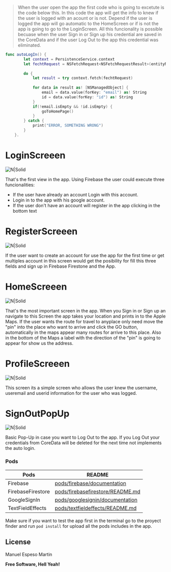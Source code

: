 > When the user open the app the first code who
> is going to excetute is the code below this.
> In this code the app will get the info
> to knew if the user is logged with an acount
> or is not. Depend if the user is logged the app
> will go automatic to the HomeScreen or if is not
> the app is going to go to the LoginScreen.
> All this funcionality is possible becuase when the user
> Sign in or Sign up his credential are saved in the CoreData
> and if the user Log Out to the app this credential was eliminated. 
```swift
func autoLogIn() {
        let context = PersistenceService.context
        let fechtRequest = NSFetchRequest<NSFetchRequestResult>(entityName: "Usuarios")
        
        do {
            let result = try context.fetch(fechtRequest)
            
            for data in result as! [NSManagedObject] {
                email = data.value(forKey: "email") as! String
                id = data.value(forKey: "id") as! String
            }
            if(!email.isEmpty && !id.isEmpty) {
                goToHomePage()
            }
        } catch {
            print("ERROR, SOMETHING WRONG")
        }
    }.
```


# LoginScreeen

![N|Solid](https://user-images.githubusercontent.com/44836587/72724788-92a17c80-3b84-11ea-8479-638d86fcf5ce.png)

That's the first view in the app. Using Firebase the user could execute three funcionalities:

  - If the user have already an account Login with this account.
  - Login in to the app with his google account.
  - If the user don't have an account will register in the app clicking in the bottom text

# RegisterScreeen
![N|Solid](https://user-images.githubusercontent.com/44836587/72724787-92a17c80-3b84-11ea-89d2-521c66d8a6ef.png)

If the user want to create an account for use the app for the first time or get multiples account in this screen would get the posibility for fill this three fields and sign up in Firebase Firestone and the App.

# HomeScreeen
![N|Solid](https://user-images.githubusercontent.com/44836587/72724792-933a1300-3b84-11ea-8145-c282383c12b4.png)

That's the most important screen in the app.
When you Sign in or Sign up an navigate to this Screen the app takes your location and prints in to the Apple Maps.
If the user wants the route for travel to anyplace only need move the "pin" into the place who want to arrive and click the GO button, automatically in the maps appear many routes for arrive to this place.
Also in the bottom of the Maps a label with the direction of the "pin" is going to appear for show us the address.

# ProfileScreeen
![N|Solid](https://user-images.githubusercontent.com/44836587/72724790-92a17c80-3b84-11ea-8ef6-6244a6654ecd.png)

This screen its a simple screen who allows the user knew the username, useremail and userid information for the user who was logged.

# SignOutPopUp
![N|Solid](https://user-images.githubusercontent.com/44836587/72724789-92a17c80-3b84-11ea-82ea-f9739a277226.png)

Basic Pop-Up in case you want to Log Out to the app.
If you Log Out your credentials from CoreData will be deleted for the next time not implements the auto login.

### Pods

| Pods | README |
| ------ | ------ |
| Firebase | [pods/firebase/documentation][Pf] |
| FirebaseFirestore | [pods/firebasefirestore/README.md][Pff] |
| GoogleSignIn | [pods/googlesignin/documentation][Pgsi] |
| TextFieldEffects | [pods/textfieldeffects/README.md][Ptfe] |

Make sure if you want to test the app first in the terminal go to the proyect finder and run `pod install` for upload all the pods includes in the app.

License
----

Manuel Espeso Martin


**Free Software, Hell Yeah!**
  	
   [Pf]: <https://firebase.google.com/docs/ios/setup?hl=es-419>
   [Pff]: <https://github.com/firebase/firebase-ios-sdk>
   [Pgsi]: <https://firebase.google.com/docs/auth/ios/google-signin?hl=en>
   [Ptfe]: <https://github.com/raulriera/TextFieldEffects>
